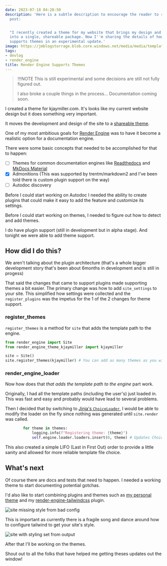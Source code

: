 ```yaml
---
date: 2023-07-18 04:28:50
description: 'Here is a subtle description to encourage the reader to read the blog
  post:


  "I recently created a theme for my website that brings my design and functionality
  into a single, shareable package. Now I''m sharing the details of how Render Engine
  supports themes in an experimental update.'
image: https://jmblogstorrage.blob.core.windows.net/media/media/templates%20dir.jpg
tags:
- devlog
- render_engine
title: Render Engine Supports Themes
---
```


>!!!NOTE
> This is still experimental and some decisions are still not fully figured out.
>
>I also broke a couple things in the process... Documentation coming soon.

I created a theme for kjaymiller.com. It's looks like my current website design but it does something very important.

It moves the development and design of the site to a [shareable theme](https://github.com/kjaymiller/render-engine-theme-kjaymiller).

One of my most ambitious goals for [Render Engine](https://github.com/kjaymiller/render_engine) was to have it become a realistic option for a documentation engine.

There were some basic concepts that needed to be accomplished for that to happen:

- [ ] Themes for common documentation engines like [Readthedocs](https://sphinx-rtd-theme.readthedocs.io/en/stable/index.html) and [MkDocs Material](https://github.com/squidfunk/mkdocs-material)
- [x] Admonitions (This was supported by trentm/markdown2 and I've been told there is custom plugin support on the way)
- [ ] Autodoc discovery

Before I could start working on Autodoc I needed the ability to create plugins that could make it easy to add the feature and customize its settings.

Before I could start working on themes, I needed to figure out how to detect and add themes.

I do have plugin support (still in development but in alpha stage). And tonight we were able to add theme support.

## How did I do this?

We aren't talking about the plugin architecture (that's a whole bigger development story that's been about 6months in development and is still in progess)

That said the changes that came to support plugins made supporting themes a bit easier. The primary change was how to add `site_settings` to your site. This simplified how settings were collected and the `register_plugins` was the impetus for the 1 of the 2 changes for theme support.

### register_themes

`register_themes` is a method for `site` that adds the template path to the engine.

```python
from render_engine import Site
from render_engine_theme_kjaymiller import kjaymiller

site = Site()
site.register_themes(kjaymiller) # You can add as many themes as you wish.
```

### render_engine_loader

Now how does that _that adds the template path to the engine_ part work.

Originally, I had all the template paths (including the user's) just loaded in. This was fast and easy and probably would have lead to several problems.

Then I decided that by switching to [Jinja's `ChoiceLoader`](https://jinja.palletsprojects.com/en/3.0.x/api/?highlight=choiceloader#jinja2.ChoiceLoader), I would be able to modify the loader on the fly since nothing was generated until `site.render` was called.

```python
        for theme in themes:
            logging.info(f"Registering theme: {theme}")
            self.engine.loader.loaders.insert(0, theme) # Updates Choice Loader
```

This also created a simple LIFO (Last in First Out) order to provide a little sanity and allowed for more reliable template file choice.

## What's next

Of course there are docs and tests that need to happen. I needed a working theme to start documenting potential gotchas.

I'd also like to start combining plugins and themes such as [my personal theme](https://github.com/kjaymiller/render-engine-theme-kjaymiller) and my [render-engine-tailwindcss](https://github.com/kjaymiller/render-engine-tailwind) plugin.

![site missing style from bad config](https://jmblogstorrage.blob.core.windows.net/media/media/no%20style.jpg)

This is important as currently there is a fragile song and dance around how to configure tailwind to get your site's style.

![site with styling set from output](https://jmblogstorrage.blob.core.windows.net/media/media/with_style.jpg)

After that I'll be working on the themes.

Shout out to all the folks that have helped me getting theses updates out the window!
